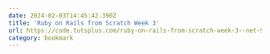```yaml
---
date: 2024-02-03T14:45:42.390Z
title: 'Ruby on Rails from Scratch Week 3'
url: https://code.tutsplus.com/ruby-on-rails-from-scratch-week-3--net-959a
category: bookmark
---
```

